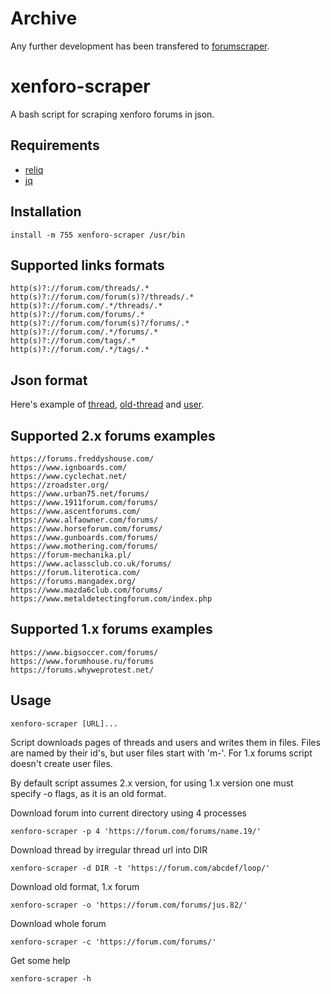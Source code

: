# Archive

Any further development has been transfered to [forumscraper](https://github.com/TUVIMEN/forumscraper).

# xenforo-scraper

A bash script for scraping xenforo forums in json.

## Requirements

 - [reliq](https://github.com/TUVIMEN/reliq)
 - [jq](https://github.com/stedolan/jq)

## Installation

    install -m 755 xenforo-scraper /usr/bin

## Supported links formats

    http(s)?://forum.com/threads/.*
    http(s)?://forum.com/forum(s)?/threads/.*
    http(s)?://forum.com/.*/threads/.*
    http(s)?://forum.com/forums/.*
    http(s)?://forum.com/forum(s)?/forums/.*
    http(s)?://forum.com/.*/forums/.*
    http(s)?://forum.com/tags/.*
    http(s)?://forum.com/.*/tags/.*

## Json format

Here's example of [thread](thread-example.json), [old-thread](old-thread-example.json) and [user](user-example.json).

## Supported 2.x forums examples

    https://forums.freddyshouse.com/
    https://www.ignboards.com/
    https://www.cyclechat.net/
    https://zroadster.org/
    https://www.urban75.net/forums/
    https://www.1911forum.com/forums/
    https://www.ascentforums.com/
    https://www.alfaowner.com/forums/
    https://www.horseforum.com/forums/
    https://www.gunboards.com/forums/
    https://www.mothering.com/forums/
    https://forum-mechanika.pl/
    https://www.aclassclub.co.uk/forums/
    https://forum.literotica.com/
    https://forums.mangadex.org/
    https://www.mazda6club.com/forums/
    https://www.metaldetectingforum.com/index.php

## Supported 1.x forums examples

    https://www.bigsoccer.com/forums/
    https://www.forumhouse.ru/forums
    https://forums.whyweprotest.net/

## Usage

    xenforo-scraper [URL]...

Script downloads pages of threads and users and writes them in files. Files are named by their id's, but user files start with 'm-'. For 1.x forums script doesn't create user files.

By default script assumes 2.x version, for using 1.x version one must specify -o flags, as it is an old format.

Download forum into current directory using 4 processes

    xenforo-scraper -p 4 'https://forum.com/forums/name.19/'

Download thread by irregular thread url into DIR

    xenforo-scraper -d DIR -t 'https://forum.com/abcdef/loop/'

Download old format, 1.x forum

    xenforo-scraper -o 'https://forum.com/forums/jus.82/'

Download whole forum

    xenforo-scraper -c 'https://forum.com/forums/'

Get some help

    xenforo-scraper -h
